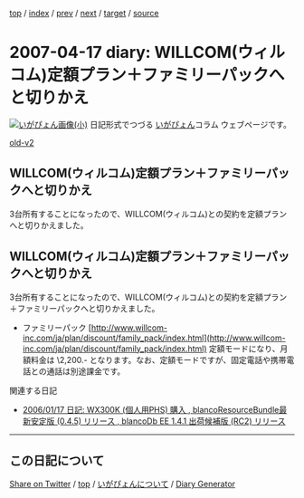 [top](../index.html) 
 / [index](https://igapyon.github.io/diary/2007/index.html) 
 / [prev](https://igapyon.github.io/diary/2007/ig070416.html) 
 / [next](https://igapyon.github.io/diary/2007/ig070418.html) 
 / [target](https://igapyon.github.io/diary/2007/ig070417.html) 
 / [source](https://github.com/igapyon/diary/blob/gh-pages/2007/ig070417.html.src.md) 

2007-04-17 diary: WILLCOM(ウィルコム)定額プラン＋ファミリーパックへと切りかえ
=====================================================================================================
[![いがぴょん画像(小)](https://igapyon.github.io/diary/images/iga200306s.jpg "いがぴょん")](https://igapyon.github.io/diary/memo/memoigapyon.html) 日記形式でつづる [いがぴょん](https://igapyon.github.io/diary/memo/memoigapyon.html)コラム ウェブページです。

[old-v2](ig070417-orig.html)

## WILLCOM(ウィルコム)定額プラン＋ファミリーパックへと切りかえ

3台所有することになったので、WILLCOM(ウィルコム)との契約を定額プランへと切りかえました。


## WILLCOM(ウィルコム)定額プラン＋ファミリーパックへと切りかえ

3台所有することになったので、WILLCOM(ウィルコム)との契約を定額プラン＋ファミリーパックへと切りかえました。

* ファミリーパック
  [http://www.willcom-inc.com/ja/plan/discount/family_pack/index.html](http://www.willcom-inc.com/ja/plan/discount/family_pack/index.html)
  定額モードになり、月額料金は \2,200.- となります。なお、定額モードですが、固定電話や携帯電話との通話は別途課金です。

関連する日記

* [2006/01/17 日記: WX300K (個人用PHS) 購入 , blancoResourceBundle最新安定版 (0.4.5) リリース
  , blancoDb EE 1.4.1 出荷候補版 (RC2) リリース](../2006/ig060117.html)

----------------------------------------------------------------------------------------------------

## この日記について

[Share on Twitter](https://twitter.com/intent/tweet?hashtags=igapyon%2Cdiary%2C%E3%81%84%E3%81%8C%E3%81%B4%E3%82%87%E3%82%93&text=WILLCOM%28%E3%82%A6%E3%82%A3%E3%83%AB%E3%82%B3%E3%83%A0%29%E5%AE%9A%E9%A1%8D%E3%83%97%E3%83%A9%E3%83%B3%EF%BC%8B%E3%83%95%E3%82%A1%E3%83%9F%E3%83%AA%E3%83%BC%E3%83%91%E3%83%83%E3%82%AF%E3%81%B8%E3%81%A8%E5%88%87%E3%82%8A%E3%81%8B%E3%81%88&url=https%3A%2F%2Figapyon.github.io%2Fdiary%2F2007%2Fig070417.html) / [top](../index.html) / [いがぴょんについて](https://igapyon.github.io/diary/memo/memoigapyon.html) / [Diary Generator](https://github.com/igapyon/igapyonv3)
